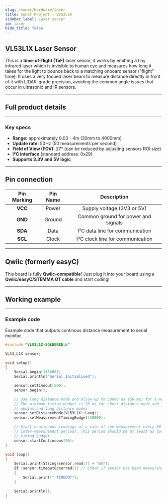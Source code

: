 ```yaml
---
slug: /sonar/hardware/laser
title: Sonar Project - VL53L1X
sidebar_label: Laser sensor
id: laser
hide_title: false
---
```


## VL53L1X Laser Sensor
This is a **time-of-flight (ToF)** laser sensor, it works by emitting a tiny infrared laser which is invisible to human eye and measures how long it takes for the light to bounce back to a matching onboard sensor ("flight" time). It uses a very focued laser beam to measure distance directly in front of it with LIDAR-grade precision, avoiding the common angle issues that occur in ultrasonic and IR sensors.

<CenteredImage src="/img/sonar-project/laser-vl53l1x.jpg" alt="Image of laser disance sensor" width="600px"/>

---

## Full product details

<QuickLink 
  title="VL53L1X Laser Sensor" description="Nema"
  url="https://solde.red/LASERPROIZVOD"
  image="/img/sonar-project/laser-vl53l1x.jpg" 
/>

---

### Key specs
- **Range:** approximately 0.03 - 4m (30mm to 4000mm) 
- **Update rate:** 50Hz (50 measurements per second)
- **Field of View (FOV):** 27° (can be reduced by adjusting sensors ROI size)
- **I²C interface** (standard address: 0x29)
- **Supports 3.3V and 5V logic**

---

## Pin connection
| Pin Marking | Pin Name | Description |
|:---:|:---:|:---:|
| **VCC** | Power | Supply voltage (3V3 or 5V) |
| **GND** | Ground | Common ground for power and signals |
| **SDA** | Data | I²C data line for communication |
| **SCL** | Clock | I²C clock line for communication |

---

## Qwiic (formerly easyC)  

<CenteredImage src="/img/easyc_transparent.png" alt="EasyC/qwiic cable" width="550px" />
 
<InfoBox>This board is fully **Qwiic-compatible**! Just plug it into your board using a **Qwiic/easyC/STEMMA QT cable** and start coding!</InfoBox>

<QuickLink 
  title="Qwiic (formerly easyC) details and specifications" 
  description="Learn about hardware specifications, compatibility, and usage of the Qwiic connector." 
  url="/qwiic" 
/>

---

## Working example

<ReactPlayer src='../../../videos/sonar-project/laser-demo.mp4' width='100%' height='auto' muted='true' autoPlay='true' loop='true'/>

---

### Example code
Example code that outputs continous distance measurement to serial monitor.

```cpp
#include "VL53L1X-SOLDERED.h"

VL53_L1X sensor;

void setup()
{
    Serial.begin(115200);
    Serial.println("Serial Initialised");

    sensor.setTimeout(500);
    sensor.begin();

    // Use long distance mode and allow up to 50000 us (50 ms) for a measurement
    // The minimum timing budget is 20 ms for short distance mode and 33 ms for
    // medium and long distance modes
    sensor.setDistanceMode(VL53L1X::Long);
    sensor.setMeasurementTimingBudget(50000);

    // Start continuous readings at a rate of one measurement every 50 ms (the
    // inter-measurement period). This period should be at least as long as the
    // timing budget.
    sensor.startContinuous(50);
}

void loop()
{
    Serial.print(String(sensor.read()) + "mm");
    if (sensor.timeoutOccurred()) // Check if sensor has been measuring longer than timeout period
    {
        Serial.print(" TIMEOUT");
    }

    Serial.println();
}
```

<CenteredImage src="/img/sonar-project/laser-sensor-serial.png" alt="Example code output" width="100%"/>
